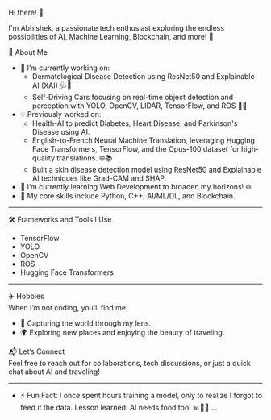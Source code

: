 
 Hi there! 👋  

I'm Abhishek, a passionate tech enthusiast exploring the endless possibilities of AI, Machine Learning, Blockchain, and more! 🚀  

 🌟 About Me  
- 🔭 I’m currently working on:  
  - Dermatological Disease Detection using ResNet50 and Explainable AI (XAI) 🩺🤖  
  - Self-Driving Cars focusing on real-time object detection and perception with YOLO, OpenCV, LIDAR, TensorFlow, and ROS 🚗💡  
- 💡 Previously worked on:  
  - Health-AI to predict Diabetes, Heart Disease, and Parkinson's Disease using AI.  
  - English-to-French Neural Machine Translation, leveraging Hugging Face Transformers, TensorFlow, and the Opus-100 dataset for high-quality translations. 🌐📚
  - Built a skin disease detection model using ResNet50 and Explainable AI techniques like Grad-CAM and SHAP. 
- 🌱 I’m currently learning Web Development to broaden my horizons! 🌐  
- 🎯 My core skills include Python, C++, AI/ML/DL, and Blockchain.  

---

 🛠️ Frameworks and Tools I Use  
- TensorFlow  
- YOLO  
- OpenCV  
- ROS  
- Hugging Face Transformers  

---

 ✈️ Hobbies  
When I’m not coding, you’ll find me:  
- 📸 Capturing the world through my lens.  
- 🌍 Exploring new places and enjoying the beauty of traveling.  

 📬 Let’s Connect  
Feel free to reach out for collaborations, tech discussions, or just a quick chat about AI and traveling!  

---

- ⚡ Fun Fact: I once spent hours training a model, only to realize I forgot to feed it the data. Lesson learned: AI needs food too! 📊🤦‍♂️ ...

